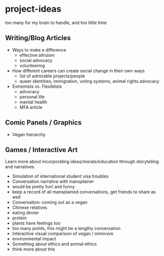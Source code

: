 # project-ideas
too many for my brain to handle, and too little time

## Writing/Blog Articles
* Ways to make a difference
  * effective altruism
  * social advocacy
  * volunteering
* How different careers can create social change in their own ways
  * list of admirable projects/people
  * queer identities, immigration, voting systems, animal rights advocacy
* Extremists vs. Flexiblists
  * advocacy
  * personal life
  * mental health
  * MFA article
  
## Comic Panels / Graphics
* Vegan hierarchy

## Games / Interactive Art
Learn more about incorporating ideas/morals/education through storytelling and narratives.
* Simulation of international student visa troubles
* Conversation narrative with mansplainer
 * would be pretty fun! and funny
 * keep a record of all mansplained conversations, get friends to share as well
* Conversation: coming out as a vegan
 * Chinese relatives
 * eating dinner
 * protein
 * plants have feelings too
 * too many points, this might be a lengthy conversation
* Interactive visual comparison of vegan / omnivore
 * environmental impact
* Something about ethics and animal ethics
 * think more about this
